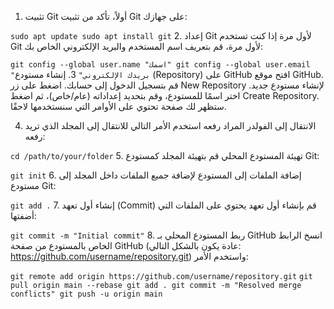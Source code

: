 1. تثبيت Git
أولاً، تأكد من تثبيت Git على جهازك:

`
sudo apt update
sudo apt install git
`
2. إعداد Git لأول مرة
إذا كنت تستخدم Git لأول مرة، قم بتعريف اسم المستخدم والبريد الإلكتروني الخاص بك:

`
git config --global user.name "اسمك"
git config --global user.email "بريدك الإلكتروني"
`
3. إنشاء مستودع (Repository) على GitHub
افتح موقع GitHub.
قم بتسجيل الدخول إلى حسابك.
اضغط على زر New Repository لإنشاء مستودع جديد.
اختر اسمًا للمستودع، وقم بتحديد إعداداته (عام/خاص)، ثم اضغط Create Repository.
ستظهر لك صفحة تحتوي على الأوامر التي سنستخدمها لاحقًا.

4. الانتقال إلى الفولدر المراد رفعه
استخدم الأمر التالي للانتقال إلى المجلد الذي تريد رفعه:

`
cd /path/to/your/folder
`
5. تهيئة المستودع المحلي
قم بتهيئة المجلد كمستودع Git:

`
git init
`
6. إضافة الملفات إلى المستودع
لإضافة جميع الملفات داخل المجلد إلى مستودع Git:

`
git add .
`
7. إنشاء أول تعهد (Commit)
قم بإنشاء أول تعهد يحتوي على الملفات التي أضفتها:

`
git commit -m "Initial commit"
`
8. ربط المستودع المحلي بـ GitHub
انسخ الرابط الخاص بالمستودع من صفحة GitHub (عادة يكون بالشكل التالي: https://github.com/username/repository.git) واستخدم الأمر:

`
git remote add origin https://github.com/username/repository.git
`
`
git pull origin main --rebase
git add .
git commit -m "Resolved merge conflicts"
git push -u origin main
`
